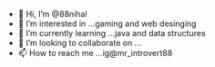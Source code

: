 - 👋 Hi, I’m @88nihal
- 👀 I’m interested in ...gaming and web desinging
- 🌱 I’m currently learning ...java and data structures
- 💞️ I’m looking to collaborate on ...
- 📫 How to reach me ...ig@mr_introvert88

<!---
88nihal/88nihal is a ✨ special ✨ repository because its `README.md` (this file) appears on your GitHub profile.
You can click the Preview link to take a look at your changes.
--->
